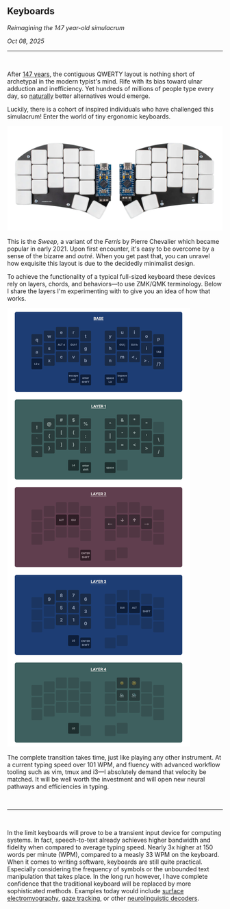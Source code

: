 ## Keyboards

*Reimagining the 147 year-old simulacrum*

*Oct 08, 2025*

---

<br />


After [147 years](https://en.wikipedia.org/wiki/QWERTY), the contiguous QWERTY layout is
nothing short of archetypal in the modern typist's mind. Rife with its bias
toward ulnar adduction and inefficiency. Yet 
hundreds of millions of people type every day,
so [naturally](https://en.wikipedia.org/wiki/Infinite_monkey_theorem)
better alternatives would emerge.

Luckily, there is a cohort of inspired individuals who have 
challenged this simulacrum! Enter the world of tiny ergonomic keyboards.

![Sweep](/blog/keyboards/sweep2.png)

This is the *Sweep*, a variant of the *Ferris* by Pierre Chevalier which became
popular in early 2021. Upon first encounter, it's easy to be overcome by a
sense of the bizarre and *outré*. When you get past that, you can unravel how
exquisite this layout is due to the decidedly minimalist design.

To achieve the functionality of a typical full-sized keyboard these 
devices rely on layers, chords, and behaviors—to use ZMK/QMK terminology.
Below I share the layers I'm experimenting with to give you an idea of how that works.

![Sweep](/blog/keyboards/sweep.png)

The complete transition takes time, just like playing any other
instrument. At a current typing speed over 101 WPM, and fluency with advanced
workflow tooling such as vim, tmux and i3—I absolutely demand that velocity be
matched. It will be well worth the investment and will open new neural pathways 
and efficiencies in typing.

<br />

---

<br />

In the limit keyboards will prove to be a transient input device for
computing systems. In fact, speech-to-text already achieves higher
bandwidth and fidelity when compared to average typing speed. Nearly 3x higher
at 150 words per minute (WPM), compared to a measly 33 WPM on the keyboard.
When it comes to writing software, keyboards are still quite practical.
Especially considering the frequency of symbols or the unbounded text manipulation that takes place.
In the long run however, I have complete confidence that the traditional keyboard will
be replaced by more sophisticated methods. Examples today would include
[surface electromyography](https://dl.acm.org/doi/10.1145/3172944.3172977),
[gaze tracking](https://dl.acm.org/doi/10.1145/3736250), 
or other [neurolinguistic decoders](https://www.nature.com/articles/s41586-025-09127-3).






